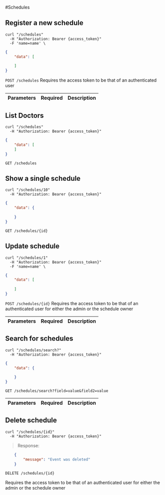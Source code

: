 #Schedules
## Register a new schedule
```shell
curl "/schedules"
  -H "Authorization: Bearer {access_token}"
  -F 'name=name' \
```

```json
{
    "data": [
       
    ]
}
```
`POST /schedules`
Requires the access token to be that of an authenticated user

Parameters | Required | Description
---------- | ------- | ------------


## List Doctors

```shell
curl "/schedules"
  -H "Authorization: Bearer {access_token}"
```

```json
{
    "data": [
    ]
}
```

`GET /schedules`

## Show a single schedule
```shell
curl "/schedules/10"
  -H "Authorization: Bearer {access_token}"
```
```json
{
    "data": {
       
    }
}
```

`GET /schedules/{id}`

## Update schedule
```shell
curl "/schedules/1"
  -H "Authorization: Bearer {access_token}"
  -F 'name=name' \
```

```json
{
    "data": [
       
    ]
}
```
`POST /schedules/{id}`
Requires the access token to be that of an authenticated user for either the admin or the schedule owner

Parameters | Required | Description
---------- | ------- | ------------

## Search for schedules
```shell
curl "/schedules/search?"
  -H "Authorization: Bearer {access_token}"
```

```json
{
    "data": {
       
    }
}
```

`GET /schedules/search?field=value&field2=value`

Parameters | Required | Description
---------- | ------- | ------------

## Delete schedule
```shell
curl "/schedules/{id}"
  -H "Authorization: Bearer {access_token}"
```
> Response:

```json
    {
        "message": "Event was deleted"
    }
```
`DELETE /schedules/{id}`

Requires the access token to be that of an authenticated user for either the admin or the schedule owner


